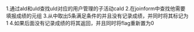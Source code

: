 1.通过aId和uId查找uId对应的用户管理的子活动caId 
2.在joinform中查找他需要填报成绩的元组
3.从中取出5条满足条件的并且没有记录成绩，并同时将其标记为1
4.如果后面没有记录成绩的将其返回，并且同时将flag重新置为0